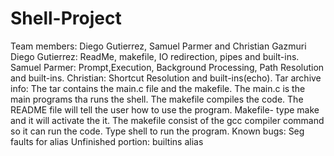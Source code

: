 # Shell-Project
Team members: Diego Gutierrez, Samuel Parmer and Christian Gazmuri
Diego Gutierrez: ReadMe, makefile, IO redirection, pipes and built-ins.
Samuel Parmer: Prompt,Execution, Background Processing, Path Resolution and built-ins.
Christian:  Shortcut Resolution and built-ins(echo).
Tar archive info: The tar contains the main.c file and the makefile. The main.c is the main programs tha runs the shell. The makefile compiles the code. The README file will tell the user how to use the program.
Makefile- type make and it will activate the it. The makefile consist of the gcc compiler command so it can run the code. Type shell to run the program.
Known bugs: Seg faults for alias
Unfinished portion: builtins alias
